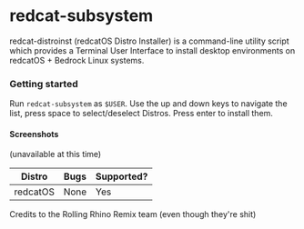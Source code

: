 # redcat-subsystem
redcat-distroinst (redcatOS Distro Installer) is a command-line utility script which provides a Terminal User Interface to install desktop environments on redcatOS + Bedrock Linux systems. 
 
### Getting started
Run `redcat-subsystem` as `$USER`. Use the up and down keys to navigate the list, press space to select/deselect Distros. Press enter to install them.

#### Screenshots
(unavailable at this time)

| Distro     | Bugs                                 | Supported?              |
|------------|--------------------------------------|-------------------------|
| redcatOS   | None                                 | Yes                     |

Credits to the Rolling Rhino Remix team (even though they're shit)
